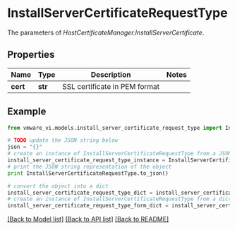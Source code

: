 # InstallServerCertificateRequestType

The parameters of *HostCertificateManager.InstallServerCertificate*. 

## Properties
Name | Type | Description | Notes
------------ | ------------- | ------------- | -------------
**cert** | **str** | SSL certificate in PEM format  | 

## Example

```python
from vmware_vi.models.install_server_certificate_request_type import InstallServerCertificateRequestType

# TODO update the JSON string below
json = "{}"
# create an instance of InstallServerCertificateRequestType from a JSON string
install_server_certificate_request_type_instance = InstallServerCertificateRequestType.from_json(json)
# print the JSON string representation of the object
print InstallServerCertificateRequestType.to_json()

# convert the object into a dict
install_server_certificate_request_type_dict = install_server_certificate_request_type_instance.to_dict()
# create an instance of InstallServerCertificateRequestType from a dict
install_server_certificate_request_type_form_dict = install_server_certificate_request_type.from_dict(install_server_certificate_request_type_dict)
```
[[Back to Model list]](../README.md#documentation-for-models) [[Back to API list]](../README.md#documentation-for-api-endpoints) [[Back to README]](../README.md)


